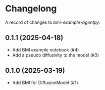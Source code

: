 # Changelong

A record of changes to *bmi-example-agentpy*.

## 0.1.1 (2025-04-18)

- Add BMI example notebook (#4)
- Add a pseudo diffusivity to the model (#3)


## 0.1.0 (2025-03-19)

- Add BMI for DiffusionModel (#1)
